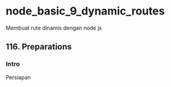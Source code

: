 # node_basic_9_dynamic_routes

Membuat rute dinamis dengan node js

## 116. Preparations

### Intro

Persiapan
